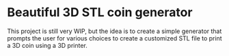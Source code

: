 # Beautiful 3D STL coin generator

This project is still very WIP, but the idea is to create a simple generator that prompts the user for various choices to create a customized STL file to print a 3D coin using a 3D printer.

